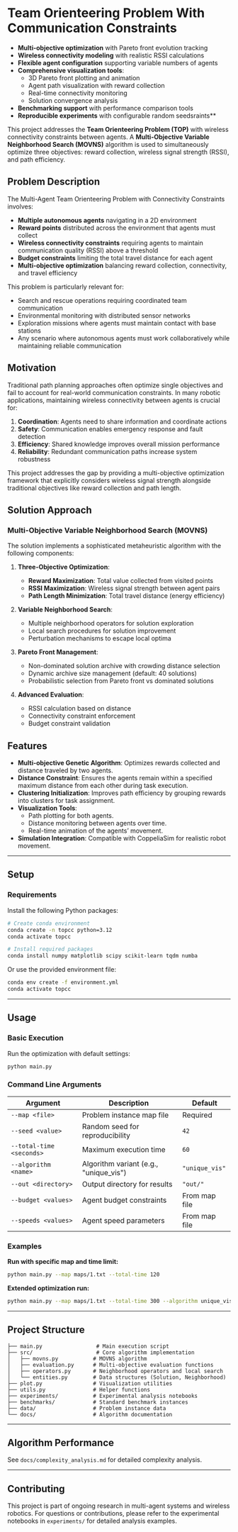 
# **Team Orienteering Problem With Communication Constraints**

- **Multi-objective optimization** with Pareto front evolution tracking
- **Wireless connectivity modeling** with realistic RSSI calculations
- **Flexible agent configuration** supporting variable numbers of agents
- **Comprehensive visualization tools**:
  - 3D Pareto front plotting and animation
  - Agent path visualization with reward collection
  - Real-time connectivity monitoring
  - Solution convergence analysis
- **Benchmarking support** with performance comparison tools
- **Reproducible experiments** with configurable random seedsraints**

This project addresses the **Team Orienteering Problem (TOP)** with wireless connectivity constraints between agents. A **Multi-Objective Variable Neighborhood Search (MOVNS)** algorithm is used to simultaneously optimize three objectives: reward collection, wireless signal strength (RSSI), and path efficiency.

## **Problem Description**

The Multi-Agent Team Orienteering Problem with Connectivity Constraints involves:

- **Multiple autonomous agents** navigating in a 2D environment
- **Reward points** distributed across the environment that agents must collect
- **Wireless connectivity constraints** requiring agents to maintain communication quality (RSSI) above a threshold
- **Budget constraints** limiting the total travel distance for each agent
- **Multi-objective optimization** balancing reward collection, connectivity, and travel efficiency

This problem is particularly relevant for:
- Search and rescue operations requiring coordinated team communication
- Environmental monitoring with distributed sensor networks
- Exploration missions where agents must maintain contact with base stations
- Any scenario where autonomous agents must work collaboratively while maintaining reliable communication

## **Motivation**

Traditional path planning approaches often optimize single objectives and fail to account for real-world communication constraints. In many robotic applications, maintaining wireless connectivity between agents is crucial for:

1. **Coordination**: Agents need to share information and coordinate actions
2. **Safety**: Communication enables emergency response and fault detection
3. **Efficiency**: Shared knowledge improves overall mission performance
4. **Reliability**: Redundant communication paths increase system robustness

This project addresses the gap by providing a multi-objective optimization framework that explicitly considers wireless signal strength alongside traditional objectives like reward collection and path length.

## **Solution Approach**

### **Multi-Objective Variable Neighborhood Search (MOVNS)**

The solution implements a sophisticated metaheuristic algorithm with the following components:

1. **Three-Objective Optimization**:
   - **Reward Maximization**: Total value collected from visited points
   - **RSSI Maximization**: Wireless signal strength between agent pairs
   - **Path Length Minimization**: Total travel distance (energy efficiency)

2. **Variable Neighborhood Search**:
   - Multiple neighborhood operators for solution exploration
   - Local search procedures for solution improvement
   - Perturbation mechanisms to escape local optima

3. **Pareto Front Management**:
   - Non-dominated solution archive with crowding distance selection
   - Dynamic archive size management (default: 40 solutions)
   - Probabilistic selection from Pareto front vs dominated solutions

4. **Advanced Evaluation**:
   - RSSI calculation based on distance
   - Connectivity constraint enforcement
   - Budget constraint validation

## **Features**

- **Multi-objective Genetic Algorithm**: Optimizes rewards collected and distance traveled by two agents.
- **Distance Constraint**: Ensures the agents remain within a specified maximum distance from each other during task execution.
- **Clustering Initialization**: Improves path efficiency by grouping rewards into clusters for task assignment.
- **Visualization Tools**:
  - Path plotting for both agents.
  - Distance monitoring between agents over time.
  - Real-time animation of the agents’ movement.
- **Simulation Integration**: Compatible with CoppeliaSim for realistic robot movement.

---

## **Setup**

### **Requirements**
Install the following Python packages:

```bash
# Create conda environment
conda create -n topcc python=3.12
conda activate topcc

# Install required packages
conda install numpy matplotlib scipy scikit-learn tqdm numba
```

Or use the provided environment file:
```bash
conda env create -f environment.yml
conda activate topcc
```

---

## **Usage**

### **Basic Execution**

Run the optimization with default settings:
```bash
python main.py
```

### **Command Line Arguments**

| Argument | Description | Default |
|----------|-------------|---------|
| `--map <file>` | Problem instance map file | Required |
| `--seed <value>` | Random seed for reproducibility | `42` |
| `--total-time <seconds>` | Maximum execution time | `60` |
| `--algorithm <name>` | Algorithm variant (e.g., "unique_vis") | `"unique_vis"` |
| `--out <directory>` | Output directory for results | `"out/"` |
| `--budget <values>` | Agent budget constraints | From map file |
| `--speeds <values>` | Agent speed parameters | From map file |

### **Examples**

**Run with specific map and time limit:**
```bash
python main.py --map maps/1.txt --total-time 120
```

**Extended optimization run:**
```bash
python main.py --map maps/1.txt --total-time 300 --algorithm unique_vis
```

---

## **Project Structure**

```
├── main.py                 # Main execution script
├── src/                    # Core algorithm implementation
│   ├── movns.py           # MOVNS algorithm
│   ├── evaluation.py      # Multi-objective evaluation functions
│   ├── operators.py       # Neighborhood operators and local search
│   └── entities.py        # Data structures (Solution, Neighborhood)
├── plot.py                # Visualization utilities
├── utils.py               # Helper functions
├── experiments/           # Experimental analysis notebooks
├── benchmarks/            # Standard benchmark instances
├── data/                  # Problem instance data
└── docs/                  # Algorithm documentation
```

---

## **Algorithm Performance**

See `docs/complexity_analysis.md` for detailed complexity analysis.

---

## **Contributing**

This project is part of ongoing research in multi-agent systems and wireless robotics. For questions or contributions, please refer to the experimental notebooks in `experiments/` for detailed analysis examples.
